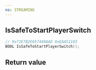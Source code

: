 ```yaml
---
ns: STREAMING
---
```

## IsSafeToStartPlayerSwitch

```c
// 0x71E7B2E657449AAD 0xEAA51103
BOOL IsSafeToStartPlayerSwitch();
```


## Return value
